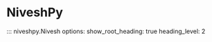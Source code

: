 # NiveshPy

<!-- ## `Nivesh` -->
::: niveshpy.Nivesh
    options:
        show_root_heading: true
        heading_level: 2